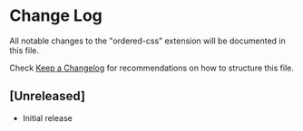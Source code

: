 # Change Log

All notable changes to the "ordered-css" extension will be documented in this file.

Check [Keep a Changelog](http://keepachangelog.com/) for recommendations on how to structure this file.

## [Unreleased]

- Initial release

